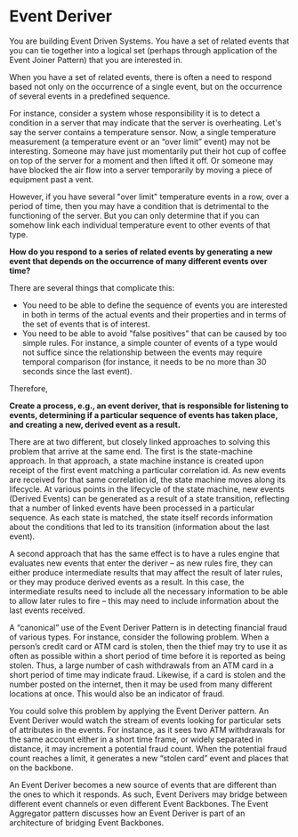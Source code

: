 # Event Deriver
You are building Event Driven Systems. You have a set of related events that you can tie together into a logical set (perhaps through application of the Event Joiner Pattern) that you are interested in.

When you have a set of related events, there is often a need to respond based not only on the occurrence of a single event, but on the occurrence of several events in a predefined sequence.

For instance, consider a system whose responsibility it is to detect a condition in a server that may indicate that the server is overheating. Let's say the server contains a temperature sensor. Now, a single temperature measurement (a temperature event or an “over limit” event) may not be interesting. Someone may have just momentarily put their hot cup of coffee on top of the server for a moment and then lifted it off. Or someone may have blocked the air flow into a server temporarily by moving a piece of equipment past a vent.

However, if you have several "over limit" temperature events in a row, over a period of time, then you may have a condition that is detrimental to the functioning of the server. But you can only determine that if you can somehow link each individual temperature event to other events of that type.

**How do you respond to a series of related events by generating a new event that depends on the occurrence of many different events over time?**

There are several things that complicate this:

+ You need to be able to define the sequence of events you are interested in both in terms of the actual events and their properties and in terms of the set of events that is of interest. 
+ You need to be able to avoid "false positives" that can be caused by too simple rules. For instance, a simple counter of events of a type would not suffice since the relationship between the events may require temporal comparison (for instance, it needs to be no more than 30 seconds since the last event). 

Therefore,

**Create a process, e.g., an event deriver, that is responsible for listening to events, determining if a particular sequence of events has taken place, and creating a new, derived event as a result.**

There are at two different, but closely linked approaches to solving this problem that arrive at the same end. The first is the state-machine approach. In that approach, a state machine instance is created upon receipt of the first event matching a particular correlation id. As new events are received for that same correlation id, the state machine moves along its lifecycle. At various points in the lifecycle of the state machine, new events (Derived Events) can be generated as a result of a state transition, reflecting that a number of linked events have been processed in a particular sequence. As each state is matched, the state itself records information about the conditions that led to its transition (information about the last event).

A second approach that has the same effect is to have a rules engine that evaluates new events that enter the deriver – as new rules fire, they can either produce intermediate results that may affect the result of later rules, or they may produce derived events as a result. In this case, the intermediate results need to include all the necessary information to be able to allow later rules to fire – this may need to include information about the last events received.

A “canonical” use of the Event Deriver Pattern is in detecting financial fraud of various types.  For instance, consider the following problem.  When a person’s credit card or ATM card is stolen, then the thief may try to use it as often as possible within a short period of time before it is reported as being stolen.  Thus, a large number of cash withdrawals from an ATM card in a short period of time may indicate fraud.  Likewise, if a card is stolen and the number posted on the internet, then it may be used from many different locations at once.  This would also be an indicator of fraud.

You could solve this problem by applying the Event Deriver pattern.  An Event Deriver would watch the stream of events looking for particular sets of attributes in the events.  For instance, as it sees two ATM withdrawals for the same account either in a short time frame, or widely separated in distance, it may increment a potential fraud count.  When the potential fraud count reaches a limit, it generates a new “stolen card” event and places that on the backbone.

An Event Deriver becomes a new source of events that are different than the ones to which it responds. As such, Event Derivers may bridge between different event channels or even different Event Backbones. The Event Aggregator pattern discusses how an Event Deriver is part of an architecture of bridging Event Backbones.
